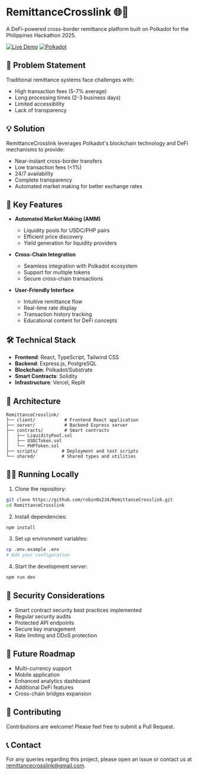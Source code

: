 # RemittanceCrosslink 🌐💸

A DeFi-powered cross-border remittance platform built on Polkadot for the Philippines Hackathon 2025.

[![Live Demo](https://img.shields.io/badge/Live-Demo-brightgreen)](https://remittance-crosslink-jennieahhhhhh.replit.app/)
[![Polkadot](https://img.shields.io/badge/Polkadot-Ready-E6007A)](https://polkadot.network/)

## 🎯 Problem Statement

Traditional remittance systems face challenges with:
- High transaction fees (5-7% average)
- Long processing times (2-3 business days)
- Limited accessibility
- Lack of transparency

## 💡 Solution

RemittanceCrosslink leverages Polkadot's blockchain technology and DeFi mechanisms to provide:
- Near-instant cross-border transfers
- Low transaction fees (<1%)
- 24/7 availability
- Complete transparency
- Automated market making for better exchange rates

## 🚀 Key Features

- **Automated Market Making (AMM)**
  - Liquidity pools for USDC/PHP pairs
  - Efficient price discovery
  - Yield generation for liquidity providers

- **Cross-Chain Integration**
  - Seamless integration with Polkadot ecosystem
  - Support for multiple tokens
  - Secure cross-chain transactions

- **User-Friendly Interface**
  - Intuitive remittance flow
  - Real-time rate display
  - Transaction history tracking
  - Educational content for DeFi concepts

## 🛠️ Technical Stack

- **Frontend**: React, TypeScript, Tailwind CSS
- **Backend**: Express.js, PostgreSQL
- **Blockchain**: Polkadot/Substrate
- **Smart Contracts**: Solidity
- **Infrastructure**: Vercel, Replit

## 🔧 Architecture

```
RemittanceCrosslink/
├── client/           # Frontend React application
├── server/           # Backend Express server
├── contracts/        # Smart contracts
│   ├── LiquidityPool.sol
│   ├── USDCToken.sol
│   └── PHPToken.sol
├── scripts/         # Deployment and test scripts
└── shared/          # Shared types and utilities
```

## 🏃‍♂️ Running Locally

1. Clone the repository:
```bash
git clone https://github.com/robin0x234/RemittanceCrosslink.git
cd RemittanceCrosslink
```

2. Install dependencies:
```bash
npm install
```

3. Set up environment variables:
```bash
cp .env.example .env
# Add your configuration
```

4. Start the development server:
```bash
npm run dev
```

## 🔐 Security Considerations

- Smart contract security best practices implemented
- Regular security audits
- Protected API endpoints
- Secure key management
- Rate limiting and DDoS protection

## 🌟 Future Roadmap

- Multi-currency support
- Mobile application
- Enhanced analytics dashboard
- Additional DeFi features
- Cross-chain bridges expansion

## 🤝 Contributing

Contributions are welcome! Please feel free to submit a Pull Request.

## 📞 Contact

For any queries regarding this project, please open an issue or contact us at remittancecrosslink@gmail.com.
